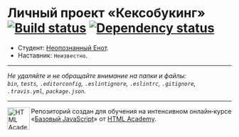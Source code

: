# Личный проект «Кексобукинг» [![Build status][travis-image]][travis-url] [![Dependency status][dependency-image]][dependency-url]

* Студент: [Неопознанный Енот](https://up.htmlacademy.ru/javascript/8/user/393).
* Наставник: `Неизвестно`.

---


_Не удаляйте и не обращайте внимание на папки и файлы:_<br>
_`bin`, `tests`, `.editorconfig`, `.eslintignore`, `.eslintrc`, `.gitignore`, `.travis.yml`, `package.json`._

---

<a href="https://htmlacademy.ru/intensive/javascript"><img align="left" width="50" height="50" title="HTML Academy" src="https://up.htmlacademy.ru/static/img/intensive/javascript/logo-for-github.svg"></a>

Репозиторий создан для обучения на интенсивном онлайн‑курсе «[Базовый JavaScript](https://htmlacademy.ru/intensive/javascript)» от [HTML Academy](https://htmlacademy.ru).

[travis-image]: https://travis-ci.org/htmlacademy-javascript/40812-keksobooking.svg?branch=master
[travis-url]: https://travis-ci.org/htmlacademy-javascript/40812-keksobooking
[dependency-image]: https://david-dm.org/htmlacademy-javascript/40812-keksobooking.svg?style=flat-square
[dependency-url]: https://david-dm.org/htmlacademy-javascript/40812-keksobooking
